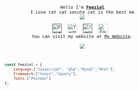<p align="center">
 <br>
 <samp>
 Hello I'm <b><a href="">Feezial</a></b>
  <br>I Love cat cat socute cat is the best me<br>
  <samp>
   
   <img src="https://cdn.discordapp.com/attachments/820283198747574292/889519941248778240/giphy.gif" >
   
   
  <p align="center">
      <a rel="nofollow noopener noreferrer" target="_blank" href="">
        <img src="https://media.discordapp.net/attachments/802266980873666600/866302320630693918/162-1622540_8bit-icons-02-8-bit-facebook-icon-removebg-preview_1.png" width="30px" alt="Facebook"></a>
          &nbsp; 
          &nbsp;
      <a rel="nofollow noopener noreferrer" target="_blank" href="#">
        <img src="https://media.discordapp.net/attachments/802266980873666600/866383726199701545/png-clipart-logo-pixel-bit-computer-icons-pixel-fortnite-blue-angle-removebg-preview_4_1_1.png" width="30px" alt="Twitter"></a>   
          &nbsp; 
          &nbsp;
      <a rel="nofollow noopener noreferrer" target="_blank" href="">
        <img src="https://media.discordapp.net/attachments/802266980873666600/866303739388362832/31c29e1581fabdf_1.png" width="30px" alt="Instargam"></a>
          &nbsp; 
          &nbsp;
      <a rel="nofollow noopener noreferrer" target="_blank" href="#">
        <img src="https://media.discordapp.net/attachments/802266980873666600/866305034890248192/DYWdMjmWkAMUxj9-removebg-preview.png" width="30px" alt="Discord"></a>   
          &nbsp; 
          &nbsp;
    <samp>
    <br>You can visit my website at <a rel="nofollow noopener noreferrer" target="_blank" href="">My Website</a></b>.<br>
   <br><img src="https://discord.c99.nl/widget/theme-2/670988132182654986.png">
    </samp>
  </p> 
 
 <br>
</p>

 ```javascript 
 const Feezial = {
     Language:["Javascript", "php","Mysql","Html"],
     Framework:["Vuejs","Jquery"],
     Tools:["Postman"]
 };
 ```
 
